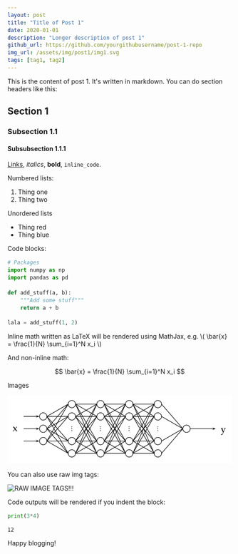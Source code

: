 ```yaml
---
layout: post
title: "Title of Post 1"
date: 2020-01-01
description: "Longer description of post 1"
github_url: https://github.com/yourgithubusername/post-1-repo
img_url: /assets/img/post1/img1.svg
tags: [tag1, tag2]
---
```



This is the content of post 1.  It's written in markdown.  You can do section headers like this:

## Section 1

### Subsection 1.1

#### Subsubsection 1.1.1

[Links](http://www.google.com), _italics_, **bold**, `inline_code`.

Numbered lists:

1. Thing one
2. Thing two

Unordered lists

* Thing red
* Thing blue

Code blocks:

```python
# Packages
import numpy as np
import pandas as pd

def add_stuff(a, b):
    """Add some stuff"""
    return a + b

lala = add_stuff(1, 2)
```

Inline math written as LaTeX will be rendered using MathJax, e.g. \\( \bar{x} = \frac{1}{N} \sum_{i=1}^N x_i \\)

And non-inline math:

$$
\bar{x} = \frac{1}{N} \sum_{i=1}^N x_i
$$

Images

![svg](/assets/img/post1/img1.svg)

You can also use raw img tags:

<img src="https://media1.tenor.com/images/b2190afe666915580adb0890260362d1/tenor.gif?itemid=4895431" alt="RAW IMAGE TAGS!!!" class="center_img" >


Code outputs will be rendered if you indent the block:

```python
print(3*4)
```

    12
    

Happy blogging!
